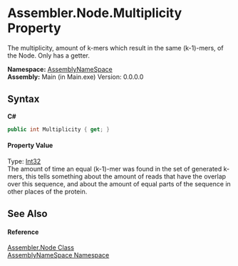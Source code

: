 # Assembler.Node.Multiplicity Property 
 

The multiplicity, amount of k-mers which result in the same (k-1)-mers, of the Node. Only has a getter.

**Namespace:**&nbsp;<a href="6bcc80ef-5cfd-db5f-1eb2-7297d1c16397">AssemblyNameSpace</a><br />**Assembly:**&nbsp;Main (in Main.exe) Version: 0.0.0.0

## Syntax

**C#**<br />
``` C#
public int Multiplicity { get; }
```


#### Property Value
Type: <a href="http://msdn2.microsoft.com/en-us/library/td2s409d" target="_blank">Int32</a><br />The amount of time an equal (k-1)-mer was found in the set of generated k-mers, this tells something about the amount of reads that have the overlap over this sequence, and about the amount of equal parts of the sequence in other places of the protein.

## See Also


#### Reference
<a href="832e0431-cd84-4735-6a18-7ba1139e6788">Assembler.Node Class</a><br /><a href="6bcc80ef-5cfd-db5f-1eb2-7297d1c16397">AssemblyNameSpace Namespace</a><br />